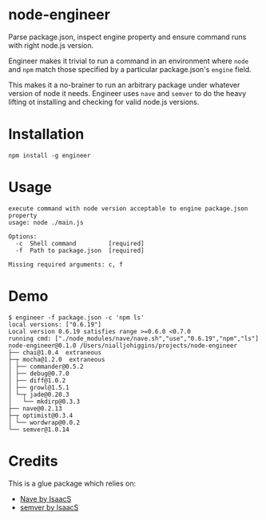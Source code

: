 node-engineer
=============

Parse package.json, inspect engine property and ensure command runs with right node.js version.

Engineer makes it trivial to run a command in an environment where `node` and `npm` match those
specified by a particular package.json's `engine` field.

This makes it a no-brainer to run an arbitrary package under whatever version of node it needs. Engineer uses `nave` and `semver` to do the heavy lifting ot installing and checking for valid node.js versions.

Installation
============
```
npm install -g engineer
```

Usage
=====
```
execute command with node version acceptable to engine package.json property
usage: node ./main.js

Options:
  -c  Shell command         [required]
  -f  Path to package.json  [required]

Missing required arguments: c, f
```

Demo
====

```
$ engineer -f package.json -c 'npm ls'
local versions: ["0.6.19"]
Local version 0.6.19 satisfies range >=0.6.0 <0.7.0
running cmd: ["./node_modules/nave/nave.sh","use","0.6.19","npm","ls"]
node-engineer@0.1.0 /Users/nialljohiggins/projects/node-engineer
├── chai@1.0.4  extraneous
├─┬ mocha@1.2.0  extraneous
│ ├── commander@0.5.2 
│ ├── debug@0.7.0 
│ ├── diff@1.0.2 
│ ├── growl@1.5.1 
│ └─┬ jade@0.20.3 
│   └── mkdirp@0.3.3 
├── nave@0.2.13 
├─┬ optimist@0.3.4 
│ └── wordwrap@0.0.2 
└── semver@1.0.14 
```

Credits
=======

This is a glue package which relies on:

* [Nave by IsaacS](https://github.com/isaacs/nave)
* [semver by IsaacS](https://github.com/isaacs/node-semver)


